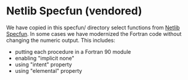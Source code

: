 # Netlib Specfun (vendored)

We have copied in this specfun/ directory select functions from [Netlib Specfun](https://netlib.org/specfun/).
In some cases we have modernized the Fortran code without changing the numeric output.
This includes:

* putting each procedure in a Fortran 90 module
* enabling "implicit none"
* using "intent" property
* using "elemental" property
